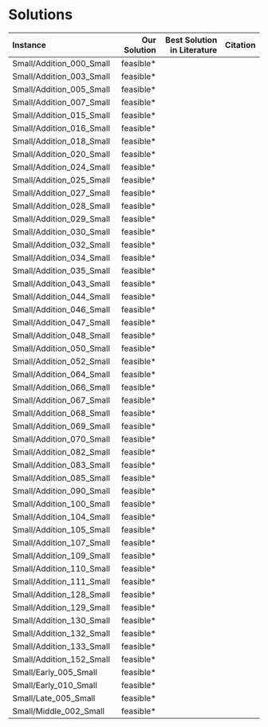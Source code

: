 # Solutions
| Instance                 | Our Solution | Best Solution in Literature | Citation |
| :----------------------- | -----------: | --------------------------: | :------- |
| Small/Addition_000_Small |   feasible\* |                             |          |
| Small/Addition_003_Small |   feasible\* |                             |          |
| Small/Addition_005_Small |   feasible\* |                             |          |
| Small/Addition_007_Small |   feasible\* |                             |          |
| Small/Addition_015_Small |   feasible\* |                             |          |
| Small/Addition_016_Small |   feasible\* |                             |          |
| Small/Addition_018_Small |   feasible\* |                             |          |
| Small/Addition_020_Small |   feasible\* |                             |          |
| Small/Addition_024_Small |   feasible\* |                             |          |
| Small/Addition_025_Small |   feasible\* |                             |          |
| Small/Addition_027_Small |   feasible\* |                             |          |
| Small/Addition_028_Small |   feasible\* |                             |          |
| Small/Addition_029_Small |   feasible\* |                             |          |
| Small/Addition_030_Small |   feasible\* |                             |          |
| Small/Addition_032_Small |   feasible\* |                             |          |
| Small/Addition_034_Small |   feasible\* |                             |          |
| Small/Addition_035_Small |   feasible\* |                             |          |
| Small/Addition_043_Small |   feasible\* |                             |          |
| Small/Addition_044_Small |   feasible\* |                             |          |
| Small/Addition_046_Small |   feasible\* |                             |          |
| Small/Addition_047_Small |   feasible\* |                             |          |
| Small/Addition_048_Small |   feasible\* |                             |          |
| Small/Addition_050_Small |   feasible\* |                             |          |
| Small/Addition_052_Small |   feasible\* |                             |          |
| Small/Addition_064_Small |   feasible\* |                             |          |
| Small/Addition_066_Small |   feasible\* |                             |          |
| Small/Addition_067_Small |   feasible\* |                             |          |
| Small/Addition_068_Small |   feasible\* |                             |          |
| Small/Addition_069_Small |   feasible\* |                             |          |
| Small/Addition_070_Small |   feasible\* |                             |          |
| Small/Addition_082_Small |   feasible\* |                             |          |
| Small/Addition_083_Small |   feasible\* |                             |          |
| Small/Addition_085_Small |   feasible\* |                             |          |
| Small/Addition_090_Small |   feasible\* |                             |          |
| Small/Addition_100_Small |   feasible\* |                             |          |
| Small/Addition_104_Small |   feasible\* |                             |          |
| Small/Addition_105_Small |   feasible\* |                             |          |
| Small/Addition_107_Small |   feasible\* |                             |          |
| Small/Addition_109_Small |   feasible\* |                             |          |
| Small/Addition_110_Small |   feasible\* |                             |          |
| Small/Addition_111_Small |   feasible\* |                             |          |
| Small/Addition_128_Small |   feasible\* |                             |          |
| Small/Addition_129_Small |   feasible\* |                             |          |
| Small/Addition_130_Small |   feasible\* |                             |          |
| Small/Addition_132_Small |   feasible\* |                             |          |
| Small/Addition_133_Small |   feasible\* |                             |          |
| Small/Addition_152_Small |   feasible\* |                             |          |
| Small/Early_005_Small    |   feasible\* |                             |          |
| Small/Early_010_Small    |   feasible\* |                             |          |
| Small/Late_005_Small     |   feasible\* |                             |          |
| Small/Middle_002_Small   |   feasible\* |                             |          |
